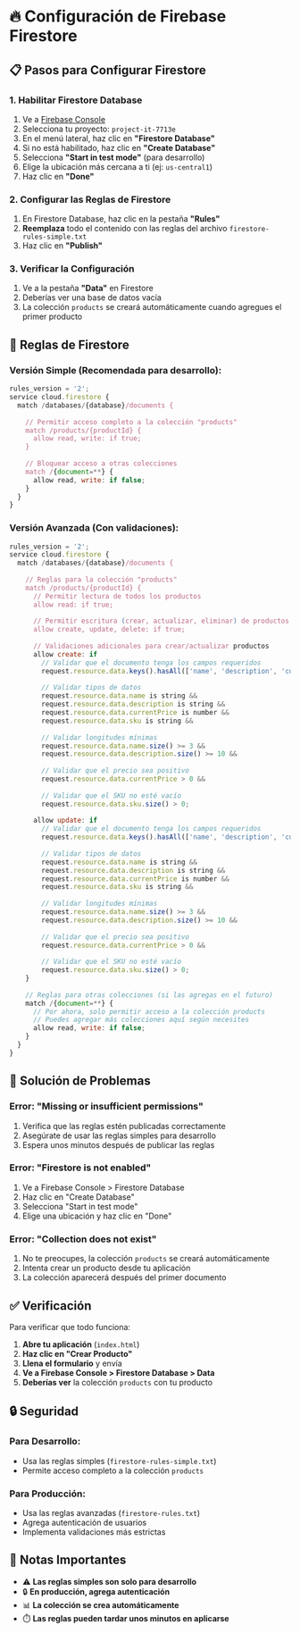 # 🔥 Configuración de Firebase Firestore

## 📋 Pasos para Configurar Firestore

### 1. **Habilitar Firestore Database**

1. Ve a [Firebase Console](https://console.firebase.google.com)
2. Selecciona tu proyecto: `project-it-7713e`
3. En el menú lateral, haz clic en **"Firestore Database"**
4. Si no está habilitado, haz clic en **"Create Database"**
5. Selecciona **"Start in test mode"** (para desarrollo)
6. Elige la ubicación más cercana a ti (ej: `us-central1`)
7. Haz clic en **"Done"**

### 2. **Configurar las Reglas de Firestore**

1. En Firestore Database, haz clic en la pestaña **"Rules"**
2. **Reemplaza** todo el contenido con las reglas del archivo `firestore-rules-simple.txt`
3. Haz clic en **"Publish"**

### 3. **Verificar la Configuración**

1. Ve a la pestaña **"Data"** en Firestore
2. Deberías ver una base de datos vacía
3. La colección `products` se creará automáticamente cuando agregues el primer producto

## 🔧 Reglas de Firestore

### **Versión Simple (Recomendada para desarrollo):**

```javascript
rules_version = '2';
service cloud.firestore {
  match /databases/{database}/documents {
    
    // Permitir acceso completo a la colección "products"
    match /products/{productId} {
      allow read, write: if true;
    }
    
    // Bloquear acceso a otras colecciones
    match /{document=**} {
      allow read, write: if false;
    }
  }
}
```

### **Versión Avanzada (Con validaciones):**

```javascript
rules_version = '2';
service cloud.firestore {
  match /databases/{database}/documents {
    
    // Reglas para la colección "products"
    match /products/{productId} {
      // Permitir lectura de todos los productos
      allow read: if true;
      
      // Permitir escritura (crear, actualizar, eliminar) de productos
      allow create, update, delete: if true;
      
      // Validaciones adicionales para crear/actualizar productos
      allow create: if 
        // Validar que el documento tenga los campos requeridos
        request.resource.data.keys().hasAll(['name', 'description', 'currentPrice', 'sku', 'createdAt', 'updatedAt', 'status', 'visibility']) &&
        
        // Validar tipos de datos
        request.resource.data.name is string &&
        request.resource.data.description is string &&
        request.resource.data.currentPrice is number &&
        request.resource.data.sku is string &&
        
        // Validar longitudes mínimas
        request.resource.data.name.size() >= 3 &&
        request.resource.data.description.size() >= 10 &&
        
        // Validar que el precio sea positivo
        request.resource.data.currentPrice > 0 &&
        
        // Validar que el SKU no esté vacío
        request.resource.data.sku.size() > 0;
      
      allow update: if 
        // Validar que el documento tenga los campos requeridos
        request.resource.data.keys().hasAll(['name', 'description', 'currentPrice', 'sku', 'updatedAt']) &&
        
        // Validar tipos de datos
        request.resource.data.name is string &&
        request.resource.data.description is string &&
        request.resource.data.currentPrice is number &&
        request.resource.data.sku is string &&
        
        // Validar longitudes mínimas
        request.resource.data.name.size() >= 3 &&
        request.resource.data.description.size() >= 10 &&
        
        // Validar que el precio sea positivo
        request.resource.data.currentPrice > 0 &&
        
        // Validar que el SKU no esté vacío
        request.resource.data.sku.size() > 0;
    }
    
    // Reglas para otras colecciones (si las agregas en el futuro)
    match /{document=**} {
      // Por ahora, solo permitir acceso a la colección products
      // Puedes agregar más colecciones aquí según necesites
      allow read, write: if false;
    }
  }
}
```

## 🚨 Solución de Problemas

### **Error: "Missing or insufficient permissions"**

1. Verifica que las reglas estén publicadas correctamente
2. Asegúrate de usar las reglas simples para desarrollo
3. Espera unos minutos después de publicar las reglas

### **Error: "Firestore is not enabled"**

1. Ve a Firebase Console > Firestore Database
2. Haz clic en "Create Database"
3. Selecciona "Start in test mode"
4. Elige una ubicación y haz clic en "Done"

### **Error: "Collection does not exist"**

1. No te preocupes, la colección `products` se creará automáticamente
2. Intenta crear un producto desde tu aplicación
3. La colección aparecerá después del primer documento

## ✅ Verificación

Para verificar que todo funciona:

1. **Abre tu aplicación** (`index.html`)
2. **Haz clic en "Crear Producto"**
3. **Llena el formulario** y envía
4. **Ve a Firebase Console > Firestore Database > Data**
5. **Deberías ver** la colección `products` con tu producto

## 🔒 Seguridad

### **Para Desarrollo:**
- Usa las reglas simples (`firestore-rules-simple.txt`)
- Permite acceso completo a la colección `products`

### **Para Producción:**
- Usa las reglas avanzadas (`firestore-rules.txt`)
- Agrega autenticación de usuarios
- Implementa validaciones más estrictas

## 📝 Notas Importantes

- ⚠️ **Las reglas simples son solo para desarrollo**
- 🔒 **En producción, agrega autenticación**
- 📊 **La colección se crea automáticamente**
- ⏱️ **Las reglas pueden tardar unos minutos en aplicarse** 